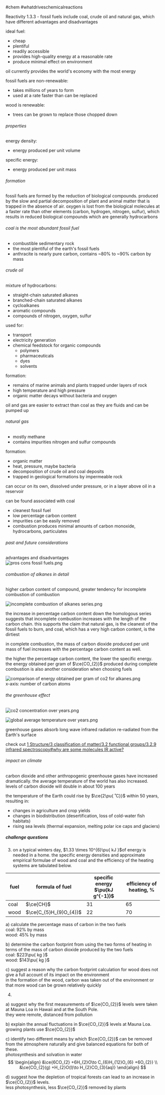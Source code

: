 #chem #whatdriveschemicalreactions  
  
Reactivity 1.3.3 - fossil fuels include coal, crude oil and natural gas, which have different advantages and disadvantages  
  
ideal fuel:  
- cheap  
- plentiful  
- readily accessible  
- provides high-quality energy at a reasonable rate  
- produce minimal effect on environment  
  
oil currently provides the world's economy with the most energy  
  
fossil fuels are non-renewable:  
- takes millions of years to form  
- used at a rate faster than can be replaced  
  
wood is renewable:  
- trees can be grown to replace those chopped down  
  
###### properties  
energy density:  
- energy produced per unit volume  
  
specific energy:  
- energy produced per unit mass  
  
###### formation  
fossil fuels are formed by the reduction of biological compounds. produced by the slow and partial decomposition of plant and animal matter that is trapped in the absence of air. oxygen is lost from the biological molecules at a faster rate than other elements (carbon, hydrogen, nitrogen, sulfur), which results in reduced biological compounds which are generally hydrocarbons  
  
###### coal is the most abundant fossil fuel  
- combustible sedimentary rock  
- the most plentiful of the earth's fossil fuels  
- anthracite is nearly pure carbon, contains ~80% to ~90% carbon by mass  
  
###### crude oil  
mixture of hydrocarbons:  
- straight-chain saturated alkanes  
- branched-chain saturated alkanes  
- cycloalkanes  
- aromatic compounds  
- compounds of nitrogen, oxygen, sulfur  
  
used for:  
- transport  
- electricity generation  
- chemical feedstock for organic compounds  
	- polymers  
	- pharmaceuticals  
	- dyes  
	- solvents  
  
formation:  
- remains of marine animals and plants trapped under layers of rock  
- high temperature and high pressure  
- organic matter decays without bacteria and oxygen  
  
oil and gas are easier to extract than coal as they are fluids and can be pumped up  
  
###### natural gas  
- mostly methane  
- contains impurities nitrogen and sulfur compounds  
  
formation:  
- organic matter  
- heat, pressure, maybe bacteria  
- decomposition of crude oil and coal deposits  
- trapped in geological formations by impermeable rock  
  
can occur on its own, dissolved under pressure, or in a layer above oil in a reservoir  
  
can be found associated with coal  
  
- cleanest fossil fuel  
- low percentage carbon content  
- impurities can be easily removed  
- combustion produces minimal amounts of carbon monoxide, hydrocarbons, particulates  
  
###### past and future considerations  
advantages and disadvantages  
![pros cons fossil fuels.png](Media/2%20Reactivity/2.1/3%20fuels/pros%20cons%20fossil%20fuels.png)  
  
###### combustion of alkanes in detail  
higher carbon content of compound, greater tendency for incomplete combustion of combustion  
  
![incomplete combustion of alkanes series.png](Media/2%20Reactivity/2.1/3%20fuels/incomplete%20combustion%20of%20alkanes%20series.png)  
  
the increase in percentage carbon content down the homologous series suggests that incomplete combustion increases with the length of the carbon chain. this supports the claim that natural gas, is the cleanest of the fossil fuels to burn, and coal, which has a very high carbon content, is the dirtiest  
  
in complete combustion, the mass of carbon dioxide produced per unit mass of fuel increases with the percentage carbon content as well.  
  
the higher the percentage carbon content, the lower the specific energy. the energy obtained per gram of $\ce{CO_{2}}$ produced during complete combustion is also another consideration when choosing fuels  
  
![comparison of energy obtained per gram of co2 for alkanes.png](Media/2%20Reactivity/2.1/3%20fuels/comparison%20of%20energy%20obtained%20per%20gram%20of%20co2%20for%20alkanes.png)  
x-axis: number of carbon atoms  
  
###### the greenhouse effect  
![co2 concentration over years.png](Media/2%20Reactivity/2.1/3%20fuels/co2%20concentration%20over%20years.png)  
  
![global average temperature over years.png](Media/2%20Reactivity/2.1/3%20fuels/global%20average%20temperature%20over%20years.png)  
  
greenhouse gases absorb long wave infrared radiation re-radiated from the Earth's surface  
  
check out [1 Structure/3 classification of matter/3.2 functional groups/3.2.9 infrared spectroscopy#why are some molecules IR active?](/1%20Structure/3%20classification%20of%20matter/3.2%20functional%20groups/3.2.9%20infrared%20spectroscopy#why%20are%20some%20molecules%20IR%20active?.md)  
  
###### impact on climate  
carbon dioxide and other anthropogenic greenhouse gases have increased dramatically. the average temperature of the world has also increased. levels of carbon dioxide will double in about 100 years  
  
the temperature of the Earth could rise by $\ce{2\pu{ ˚C}}$ within 50 years, resulting in:  
- changes in agriculture and crop yields  
- changes in biodistribution (desertification, loss of cold-water fish habitats)  
- rising sea levels (thermal expansion, melting polar ice caps and glaciers)  
  
##### challenge questions  
3. on a typical winters day, $1.33 \times 10^{6}\pu{ kJ }$of energy is needed in a home. the specific energy densities and approximate empirical formulae of wood and coal and the efficiency of the heating systems are tabulated below.  
  
| fuel | formula of fuel        | specific energy $\pu{kJ g^{-1}}$ | efficiency of heating, % |  
| ---- | ---------------------- | -------------------------------- | ------------------------ |  
| coal | $\ce{CH}$              | 31                               | 65                       |  
| wood | $\ce{C_{5}H_{9}O_{4}}$ | 22                               | 70                       |  
   
a) calculate the percentage mass of carbon in the two fuels  
	coal: $92\%$ by mass  
	wood: $45\%$ by mass  
  
b) determine the carbon footprint from using the two forms of heating in terms of the mass of carbon dioxide produced by the two fuels  
	coal: $223\pu{ kg }$  
	wood: $143\pu{ kg }$  
  
c) suggest a reason why the carbon footprint calculation for wood does not give a full account of its impact on the environment  
	in the formation of the wood, carbon was taken out of the environment or that more wood can be grown relatively quickly  
  
  
4.   
a) suggest why the first measurements of $\ce{CO_{2}}$ levels were taken at Mauna Loa in Hawaii and at the South Pole.  
	they were remote, distanced from pollution  
  
b) explain the annual fluctuations in $\ce{CO_{2}}$ levels at Mauna Loa.  
	growing plants use $\ce{CO_{2}}$  
  
c) identify two different means by which $\ce{CO_{2}}$ can be removed from the atmosphere naturally and give balanced equations for both of these.  
	photosynthesis and solvation in water  
	$$  
\begin{align}  
&\ce{6CO_{2} +6H_{2}O\to C_{6}H_{12}O_{6} +6O_{2}} \\  
&\ce{CO_{2}(g) +H_{2}O(l)\to H_{2}CO_{3}(aq)}  
\end{align}  
$$  
  
d) suggest how the depletion of tropical forests can lead to an increase in $\ce{CO_{2}}$ levels.  
	less photosynthesis, less $\ce{CO_{2}}$ removed by plants  
  
